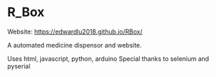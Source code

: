 # R_Box

Website:
https://edwardlu2018.github.io/RBox/

A automated medicine dispensor and website.

Uses html, javascript, python, arduino
Special thanks to selenium and pyserial
